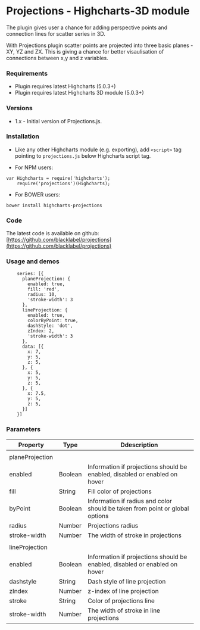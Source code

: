
# Projections - Highcharts-3D module


The plugin gives user a chance for adding perspective points and connection lines for scatter series in 3D. 

With Projections plugin scatter points are projected into three basic planes - XY, YZ and ZX. This is giving a chance for better visaulisation of connections between x,y and z variables.


### Requirements

* Plugin requires latest Highcharts (5.0.3+)
* Plugin requires latest Highcharts 3D module (5.0.3+)

### Versions

* 1.x - Initial version of Projections.js.

### Installation

* Like any other Highcharts module (e.g. exporting), add `<script>` tag pointing to `projections.js` below Highcharts script tag.

* For NPM users:
```
var Highcharts = require('highcharts');
    require('projections')(Highcharts);
```

* For BOWER users:
```
bower install highcharts-projections
```

### Code

The latest code is available on github: [https://github.com/blacklabel/projections](https://github.com/blacklabel/projections)

### Usage and demos
```
    series: [{
      planeProjection: {
        enabled: true,
        fill: 'red',
        radius: 10,
        'stroke-width': 3
      },
      lineProjection: {
        enabled: true,
        colorByPoint: true,
        dashStyle: 'dot',
        zIndex: 2,
        'stroke-width': 3
      },
      data: [{
        x: 7,
        y: 5,
        z: 5,
      }, {
        x: 5,
        y: 5,
        z: 5,
      }, {
        x: 7.5,
        y: 5,
        z: 5,
      }]
    }]

```

### Parameters
| Property | Type | Ddescription |
| --- | --- | --- |
| | | |
| planeProjection | | |
| enabled | Boolean | Information if projections should be enabled, disabled or enabled on hover |
| fill | String | Fill color of projections |
| byPoint | Boolean | Information if radius and color should be taken from point or global options |
| radius | Number | Projections radius |
| stroke-width | Number | The width of stroke in projections |
| | | |
| lineProjection | | |
| enabled | Boolean | Information if projections should be enabled, disabled or enabled on hover |
| dashstyle | String | Dash style of line projection |
| zIndex | Number | z-index of line projection |
| stroke | String | Color of projections line |
| stroke-width | Number | The width of stroke in line projections |

